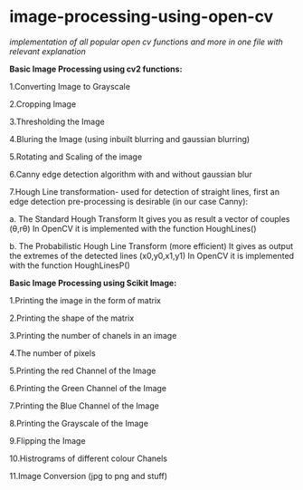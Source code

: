 # image-processing-using-open-cv
*implementation of all popular open cv functions and more in one file with relevant explanation*

**Basic Image Processing using cv2 functions:**

1.Converting Image to Grayscale

2.Cropping Image

3.Thresholding the Image

4.Bluring the Image (using inbuilt blurring and gaussian blurring)

5.Rotating and Scaling of the image

6.Canny edge detection algorithm with and without gaussian blur

7.Hough Line transformation- used for detection of straight lines, first an edge detection pre-processing is desirable (in our case Canny):

a. The Standard Hough Transform
It gives you as result a vector of couples (θ,rθ)
In OpenCV it is implemented with the function HoughLines()

b. The Probabilistic Hough Line Transform (more efficient)
It gives as output the extremes of the detected lines (x0,y0,x1,y1)
In OpenCV it is implemented with the function HoughLinesP() 



**Basic Image Processing using Scikit Image:**

1.Printing the image in the form of matrix

2.Printing the shape of the matrix

3.Printing the number of chanels in an image

4.The number of pixels

5.Printing the red Channel of the Image

6.Printing the Green Channel of the Image

7.Printing the Blue Channel of the Image

8.Printing the Grayscale of the Image

9.Flipping the Image

10.Histrograms of different colour Chanels

11.Image Conversion (jpg to png and stuff)


